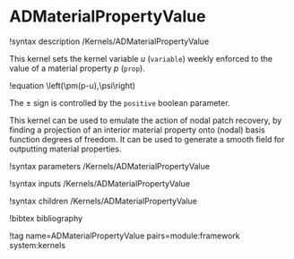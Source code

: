 # ADMaterialPropertyValue

!syntax description /Kernels/ADMaterialPropertyValue

This kernel sets the kernel variable $u$ (`variable`) weekly enforced to the
value of a material  property $p$ (`prop`).

!equation
\left(\pm(p-u),\psi\right)

The $\pm$ sign is controlled by the `positive` boolean parameter.

This kernel can be used to emulate the action of nodal patch recovery, by finding
a projection of an interior material property onto (nodal) basis function degrees
of freedom. It can be used to generate a smooth field for outputting material
properties.

!syntax parameters /Kernels/ADMaterialPropertyValue

!syntax inputs /Kernels/ADMaterialPropertyValue

!syntax children /Kernels/ADMaterialPropertyValue

!bibtex bibliography

!tag name=ADMaterialPropertyValue pairs=module:framework system:kernels
